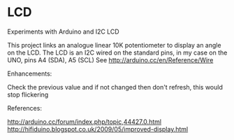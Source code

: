 LCD
===

Experiments with Arduino and I2C LCD

This project links an analogue linear 10K potentiometer to display an angle on the LCD.
The LCD is an I2C wired on the standard pins, in my case on the UNO, pins A4 (SDA), A5 (SCL)
See http://arduino.cc/en/Reference/Wire

Enhancements:

Check the previous value and if not changed then don't refresh, this would stop flickering

References:

http://arduino.cc/forum/index.php/topic,44427.0.html
http://hifiduino.blogspot.co.uk/2009/05/improved-display.html
